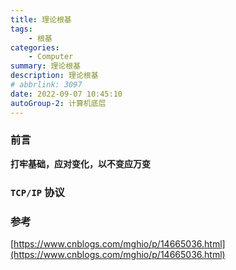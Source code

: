 ```yaml
---
title: 理论根基
tags: 
    - 根基
categories:
    - Computer
summary: 理论根基
description: 理论根基
# abbrlink: 3097
date: 2022-09-07 10:45:10
autoGroup-2: 计算机底层
---
```


### 前言

**打牢基础，应对变化，以不变应万变**



### `TCP/IP` 协议



### 参考

[https://www.cnblogs.com/mghio/p/14665036.html](https://www.cnblogs.com/mghio/p/14665036.html)